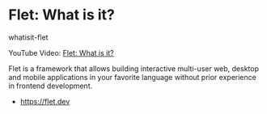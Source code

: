 # Flet: What is it?
whatisit-flet


YouTube Video: [Flet: What is it?](https://www.youtube.com/watch?v=9r13xXMVo4s)

Flet is a framework that allows building interactive multi-user web, desktop and mobile applications in your favorite language without prior experience in frontend development.
- https://flet.dev 
